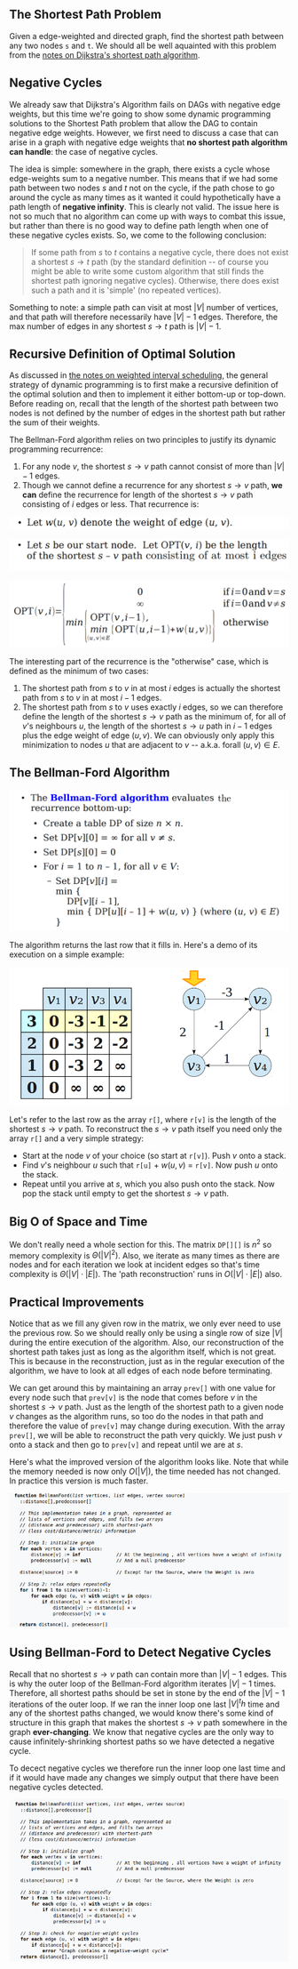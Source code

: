 ## The Shortest Path Problem  

Given a edge-weighted and directed graph, find the shortest path between any two nodes `s` and `t`.  We should all be well aquainted with this problem from the [notes on Dijkstra's shortest path algorithm](../../greedy/dijkstra/shortestDijkstra.html).  

## Negative Cycles  

We already saw that Dijkstra's Algorithm fails on DAGs with negative edge weights, but this time we're going to show some dynamic programming solutions to the Shortest Path problem that allow the DAG to contain negative edge weights.  However, we first need to discuss a case that can arise in a graph with negative edge weights that **no shortest path algorithm can handle**: the case of negative cycles.  

The idea is simple: somewhere in the graph, there exists a cycle whose edge-weights sum to a negative number.  This means that if we had some path between two nodes $s$ and $t$ not on the cycle, if the path chose to go around the cycle as many times as it wanted it could hypothetically have a path length of **negative infinity**.  This is clearly not valid.  The issue here is not so much that no algorithm can come up with ways to combat this issue, but rather than there is no good way to define path length when one of these negative cycles exists.  So, we come to the following conclusion:

> If some path from $s$ to $t$ contains a negative cycle, there does not exist a shortest $s \rightarrow t$ path (by the standard definition -- of course you might be able to write some custom algorithm that still finds the shortest path ignoring negative cycles).  Otherwise, there does exist such a path and it is 'simple' (no repeated vertices).  

Something to note: a simple path can visit at most $|V|$ number of vertices, and that path will therefore necessarily have $|V| - 1$ edges.  Therefore, the max number of edges in any shortest $s \rightarrow t$ path is $|V| - 1$.  

## Recursive Definition of Optimal Solution  

As discussed in [the notes on weighted interval scheduling](../weighted_intervals/weighted_interval.html), the general strategy of dynamic programming is to first make a recursive definition of the optimal solution and then to implement it either bottom-up or top-down.  Before reading on, recall that the length of the shortest path between two nodes is not defined by the number of edges in the shortest path but rather the sum of their weights.  

The Bellman-Ford algorithm relies on two principles to justify its dynamic programming recurrence:  

1.  For any node $v$, the shortest $s \rightarrow v$ path cannot consist of more than $|V|-1$ edges.  
2.  Though we cannot define a recurrence for any shortest $s \rightarrow v$ path, **we can** define the recurrence for length of the shortest $s \rightarrow v$ path consisting of $i$ edges or less.  That recurrence is:  

![](def_opt0.png)  

![](def_opt1.png)  

![](def_opt2.png)  

The interesting part of the recurrence is the "otherwise" case, which is defined as the minimum of two cases:  

1.  The shortest path from $s$ to $v$ in at most $i$ edges is actually the shortest path from $s$ to $v$ in at most $i-1$ edges.  
2.  The shortest path from $s$ to $v$ uses exactly $i$ edges, so we can therefore define the length of the shortest $s \rightarrow v$ path  as the minimum of, for all of $v$'s neighbours $u$, the length of the shortest $s \rightarrow u$ path in $i-1$ edges plus the edge weight of edge $(u,v)$.  We can obviously only apply this minimization to nodes $u$ that are adjacent to $v$ -- a.k.a. forall $(u,v) \in E$.  

## The Bellman-Ford Algorithm  

![](bf_alg.png)  

The algorithm returns the last row that it fills in.  Here's a demo of its execution on a simple example:  

![](bf_demo.png)  

Let's refer to the last row as the array `r[]`, where `r[v]` is the length of the shortest $s \rightarrow v$ path.  To reconstruct the $s \rightarrow v$ path itself you need only the array `r[]` and a very simple strategy:  

*  Start at the node $v$ of your choice (so start at `r[v]`).  Push $v$ onto a stack.  
*  Find $v$'s neighbour $u$ such that `r[u]` + $w(u,v)$ = `r[v]`.  Now push $u$ onto the stack.  
*  Repeat until you arrive at $s$, which you also push onto the stack.  Now pop the stack until empty to get the shortest $s \rightarrow v$ path.  

## Big O of Space and Time  

We don't really need a whole section for this.  The matrix `DP[][]` is $n^2$ so memory complexity is $\Theta ({|V|}^2)$.  Also, we iterate as many times as there are nodes and for each iteration we look at incident edges so that's time complexity is $\Theta (|V| \cdot |E|)$.  The 'path reconstruction' runs in $O(|V| \cdot |E|)$ also. 

## Practical Improvements  

Notice that as we fill any given row in the matrix, we only ever need to use the previous row.  So we should really only be using a single row of size $|V|$ during the entire execution of the algorithm.  Also, our reconstruction of the shortest path takes just as long as the algorithm itself, which is not great.  This is because in the reconstruction, just as in the regular execution of the algorithm, we have to look at all edges of each node before terminating.  

We can get around this by maintaining an array `prev[]` with one value for every node such that `prev[v]` is the node that comes before $v$ in the shortest $s \rightarrow v$ path.  Just as the length of the shortest path to a given node $v$ changes as the algorithm runs, so too do the nodes in that path and therefore the value of `prev[v]` may change during execution.  With the array `prev[]`, we will be able to reconstruct the path very quickly.  We just push $v$ onto a stack and then go to `prev[v]` and repeat until we are at $s$.  

Here's what the improved version of the algorithm looks like.  Note that while the memory needed is now only $O(|V|)$, the time needed has not changed.  In practice this version is much faster.  

![](bf_imp.png)  

## Using Bellman-Ford to Detect Negative Cycles  

Recall that no shortest $s \rightarrow v$ path can contain more than $|V|-1$ edges.  This is why the outer loop of the Bellman-Ford algorithm iterates $|V|-1$ times.  Therefore, all shortest paths should be set in stone by the end of the $|V|-1$ iterations of the outer loop.  If we ran the inner loop one last ${|V|}^th$ time and any of the shortest paths changed, we would know there's some kind of structure in this graph that makes the shortest $s \rightarrow v$ path somewhere in the graph **ever-changing**.  We know that negative cycles are the only way to cause infinitely-shrinking shortest paths so we have detected a negative cycle.  

To decect negative cycles we therefore run the inner loop one last time and if it would have made any changes we simply output that there have been negative cycles detected.  

![](bf_neg.png)  
